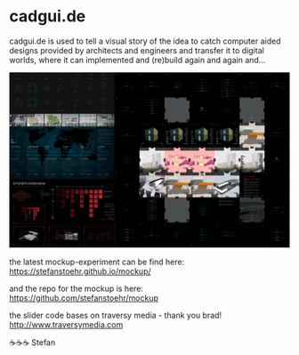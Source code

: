 # cadgui.de

cadgui.de is used to tell a visual story of the idea to catch computer aided designs provided by architects and engineers and transfer it to digital worlds, where it can implemented and (re)build again and again and...

![UX-Study](https://raw.githubusercontent.com/stefanstoehr/cadguide/main/img/14.png)

the latest mockup-experiment can be find here: https://stefanstoehr.github.io/mockup/

and the repo for the mockup is here: https://github.com/stefanstoehr/mockup

the slider code bases on traversy media - thank you brad!
http://www.traversymedia.com

:coffee::coffee::coffee: Stefan
